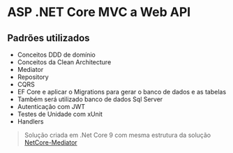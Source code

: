 # ASP .NET Core MVC a Web API

## Padrões utilizados

- Conceitos DDD de domínio
- Conceitos da Clean Architecture
- Mediator
- Repository
- CQRS
- EF Core e aplicar o Migrations para gerar o banco de dados e as tabelas
- Também será utilizado banco de dados Sql Server
- Autenticação com JWT
- Testes de Unidade com xUnit
- Handlers

> Solução criada em .Net Core 9 com mesma estrutura da solução [NetCore-Mediator]

 [NetCore-Mediator]: <https://github.com/FelipeEstLuiz/NetCore-Mediator>
